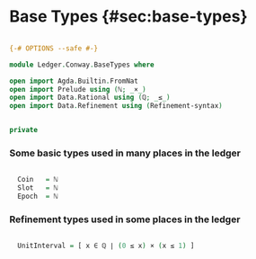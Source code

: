 # Base Types {#sec:base-types}

<div class="agda-hidden-source">

```agda

{-# OPTIONS --safe #-}

module Ledger.Conway.BaseTypes where

open import Agda.Builtin.FromNat
open import Prelude using (ℕ; _×_)
open import Data.Rational using (ℚ; _≤_)
open import Data.Refinement using (Refinement-syntax)
```

</div>



<div class="agda-hidden-source">

```agda

private
```

</div>



### Some basic types used in many places in the ledger

 
```agda

  Coin   = ℕ
  Slot   = ℕ
  Epoch  = ℕ
```


### Refinement types used in some places in the ledger

 
```agda

  UnitInterval = [ x ∈ ℚ ∣ (0 ≤ x) × (x ≤ 1) ]
```

